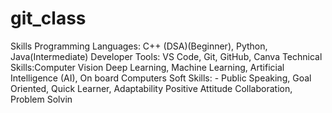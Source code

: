 # git_class


Skills
 Programming Languages: C++ (DSA)(Beginner), Python, Java(Intermediate)
 Developer Tools: VS Code, Git, GitHub, Canva
 Technical Skills:Computer Vision Deep Learning, Machine Learning, Artificial Intelligence (AI), On
board Computers
 Soft Skills: - Public Speaking, Goal Oriented, Quick Learner, Adaptability Positive Attitude
 Collaboration, Problem Solvin
